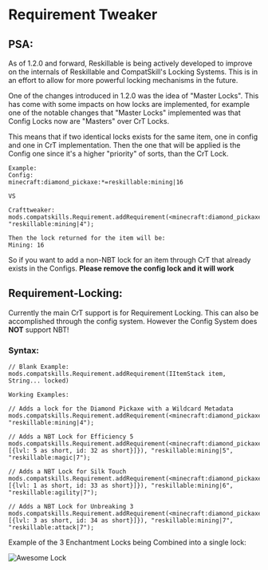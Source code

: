 # Requirement Tweaker


## PSA:
As of 1.2.0 and forward, Reskillable is being actively developed to improve on the internals of Reskillable and CompatSkill's Locking Systems. This is in an effort to allow for more powerful locking mechanisms in the future.

One of the changes introduced in 1.2.0 was the idea of "Master Locks".
This has come with some impacts on how locks are implemented, for example one of the notable changes that "Master Locks" implemented was  that Config Locks now are "Masters" over CrT Locks.

This means that if two identical locks exists for the same item, one in config and one in CrT implementation.
Then the one that will be applied is the Config one since it's a higher "priority" of sorts, than the CrT Lock.

```
Example:
Config: 
minecraft:diamond_pickaxe:*=reskillable:mining|16

VS

Crafttweaker: 
mods.compatskills.Requirement.addRequirement(<minecraft:diamond_pickaxe:*>, "reskillable:mining|4");

Then the lock returned for the item will be:
Mining: 16
```

So if you want to add a non-NBT lock for an item through CrT that already exists in the Configs.
**Please remove the config lock and it will work**


## Requirement-Locking:
Currently the main CrT support is for Requirement Locking.
This can also be accomplished through the config system.
However the Config System does **NOT** support NBT!


### Syntax:
```
// Blank Example:
mods.compatskills.Requirement.addRequirement(IItemStack item, String... locked)

Working Examples:

// Adds a lock for the Diamond Pickaxe with a Wildcard Metadata
mods.compatskills.Requirement.addRequirement(<minecraft:diamond_pickaxe:*>, "reskillable:mining|4");

// Adds a NBT Lock for Efficiency 5
mods.compatskills.Requirement.addRequirement(<minecraft:diamond_pickaxe:*>.withTag({ench: [{lvl: 5 as short, id: 32 as short}]}), "reskillable:mining|5", "reskillable:magic|7");

// Adds a NBT Lock for Silk Touch
mods.compatskills.Requirement.addRequirement(<minecraft:diamond_pickaxe:*>.withTag({ench: [{lvl: 1 as short, id: 33 as short}]}), "reskillable:mining|6", "reskillable:agility|7");

// Adds a NBT Lock for Unbreaking 3
mods.compatskills.Requirement.addRequirement(<minecraft:diamond_pickaxe:*>.withTag({ench: [{lvl: 3 as short, id: 34 as short}]}), "reskillable:mining|7", "reskillable:attack|7");
```

Example of the 3 Enchantment Locks being Combined into a single lock:

![Awesome Lock](https://i.imgur.com/gCfETAh.png)
